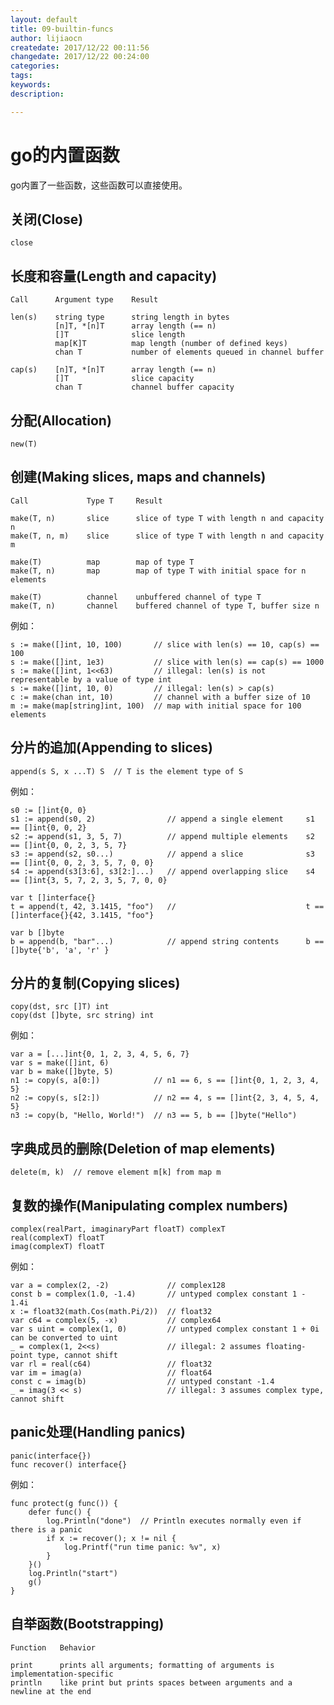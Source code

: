 ```yaml
---
layout: default
title: 09-builtin-funcs
author: lijiaocn
createdate: 2017/12/22 00:11:56
changedate: 2017/12/22 00:24:00
categories:
tags:
keywords:
description: 

---
```



<!-- toc -->

# go的内置函数 

go内置了一些函数，这些函数可以直接使用。

## 关闭(Close)

	close

## 长度和容量(Length and capacity)

	Call      Argument type    Result
	
	len(s)    string type      string length in bytes
	          [n]T, *[n]T      array length (== n)
	          []T              slice length
	          map[K]T          map length (number of defined keys)
	          chan T           number of elements queued in channel buffer
	
	cap(s)    [n]T, *[n]T      array length (== n)
	          []T              slice capacity
	          chan T           channel buffer capacity

## 分配(Allocation)

	new(T)

## 创建(Making slices, maps and channels)

	Call             Type T     Result
	
	make(T, n)       slice      slice of type T with length n and capacity n
	make(T, n, m)    slice      slice of type T with length n and capacity m
	
	make(T)          map        map of type T
	make(T, n)       map        map of type T with initial space for n elements
	
	make(T)          channel    unbuffered channel of type T
	make(T, n)       channel    buffered channel of type T, buffer size n

例如：

	s := make([]int, 10, 100)       // slice with len(s) == 10, cap(s) == 100
	s := make([]int, 1e3)           // slice with len(s) == cap(s) == 1000
	s := make([]int, 1<<63)         // illegal: len(s) is not representable by a value of type int
	s := make([]int, 10, 0)         // illegal: len(s) > cap(s)
	c := make(chan int, 10)         // channel with a buffer size of 10
	m := make(map[string]int, 100)  // map with initial space for 100 elements

## 分片的追加(Appending to slices)

	append(s S, x ...T) S  // T is the element type of S

例如：

	s0 := []int{0, 0}
	s1 := append(s0, 2)                // append a single element     s1 == []int{0, 0, 2}
	s2 := append(s1, 3, 5, 7)          // append multiple elements    s2 == []int{0, 0, 2, 3, 5, 7}
	s3 := append(s2, s0...)            // append a slice              s3 == []int{0, 0, 2, 3, 5, 7, 0, 0}
	s4 := append(s3[3:6], s3[2:]...)   // append overlapping slice    s4 == []int{3, 5, 7, 2, 3, 5, 7, 0, 0}

	var t []interface{}
	t = append(t, 42, 3.1415, "foo")   //                             t == []interface{}{42, 3.1415, "foo"}

	var b []byte
	b = append(b, "bar"...)            // append string contents      b == []byte{'b', 'a', 'r' }

## 分片的复制(Copying slices)

	copy(dst, src []T) int
	copy(dst []byte, src string) int

例如：

	var a = [...]int{0, 1, 2, 3, 4, 5, 6, 7}
	var s = make([]int, 6)
	var b = make([]byte, 5)
	n1 := copy(s, a[0:])            // n1 == 6, s == []int{0, 1, 2, 3, 4, 5}
	n2 := copy(s, s[2:])            // n2 == 4, s == []int{2, 3, 4, 5, 4, 5}
	n3 := copy(b, "Hello, World!")  // n3 == 5, b == []byte("Hello")

## 字典成员的删除(Deletion of map elements)

	delete(m, k)  // remove element m[k] from map m 

## 复数的操作(Manipulating complex numbers)

	complex(realPart, imaginaryPart floatT) complexT
	real(complexT) floatT
	imag(complexT) floatT

例如：

	var a = complex(2, -2)             // complex128
	const b = complex(1.0, -1.4)       // untyped complex constant 1 - 1.4i
	x := float32(math.Cos(math.Pi/2))  // float32
	var c64 = complex(5, -x)           // complex64
	var s uint = complex(1, 0)         // untyped complex constant 1 + 0i can be converted to uint
	_ = complex(1, 2<<s)               // illegal: 2 assumes floating-point type, cannot shift
	var rl = real(c64)                 // float32
	var im = imag(a)                   // float64
	const c = imag(b)                  // untyped constant -1.4
	_ = imag(3 << s)                   // illegal: 3 assumes complex type, cannot shift

## panic处理(Handling panics)

	panic(interface{})
	func recover() interface{}

例如：

	func protect(g func()) {
		defer func() {
			log.Println("done")  // Println executes normally even if there is a panic
			if x := recover(); x != nil {
				log.Printf("run time panic: %v", x)
			}
		}()
		log.Println("start")
		g()
	}

## 自举函数(Bootstrapping)

	Function   Behavior

	print      prints all arguments; formatting of arguments is implementation-specific
	println    like print but prints spaces between arguments and a newline at the end



